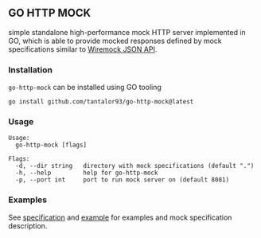 ## GO HTTP MOCK
simple standalone high-performance mock HTTP server implemented in GO, which is able to provide mocked responses defined by 
mock specifications similar to [Wiremock JSON API](https://wiremock.org/docs/stubbing/).

### Installation
`go-http-mock` can be installed using GO tooling

```
go install github.com/tantalor93/go-http-mock@latest
```

### Usage
```
Usage:
  go-http-mock [flags]

Flags:
  -d, --dir string   directory with mock specifications (default ".")
  -h, --help         help for go-http-mock
  -p, --port int     port to run mock server on (default 8081)
```

### Examples
See [specification](docs/specification.md) and [example](docs/example.md) for examples and mock specification description.
